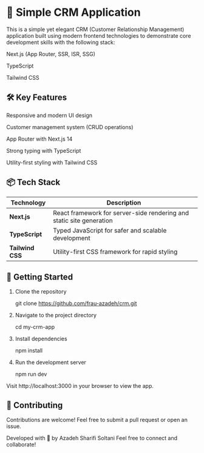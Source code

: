 # 🚀 Simple CRM Application

This is a simple yet elegant CRM (Customer Relationship Management) application built using modern frontend technologies to demonstrate core development skills with the following stack:

Next.js (App Router, SSR, ISR, SSG)

TypeScript

Tailwind CSS

## 🛠️ Key Features

Responsive and modern UI design

Customer management system (CRUD operations)

App Router with Next.js 14

Strong typing with TypeScript

Utility-first styling with Tailwind CSS

## 📦 Tech Stack

| Technology       | Description                                                          |
| ---------------- | -------------------------------------------------------------------- |
| **Next.js**      | React framework for server-side rendering and static site generation |
| **TypeScript**   | Typed JavaScript for safer and scalable development                  |
| **Tailwind CSS** | Utility-first CSS framework for rapid styling                        |

## 🚀 Getting Started

1. Clone the repository

   git clone https://github.com/frau-azadeh/crm.git

2. Navigate to the project directory

   cd my-crm-app

3. Install dependencies

   npm install

4. Run the development server

   npm run dev

Visit http://localhost:3000 in your browser to view the app.

## 🤝 Contributing

Contributions are welcome! Feel free to submit a pull request or open an issue.

Developed with 🌻 by Azadeh Sharifi Soltani Feel free to connect and collaborate!
